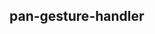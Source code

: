 ## pan-gesture-handler

<!-- UTSCOMJSON.pan-gesture-handler.description -->

<!-- UTSCOMJSON.pan-gesture-handler.compatibility -->

<!-- UTSCOMJSON.pan-gesture-handler.attribute -->

<!-- UTSCOMJSON.pan-gesture-handler.event -->

<!-- UTSCOMJSON.pan-gesture-handler.component_type -->

<!-- UTSCOMJSON.pan-gesture-handler.children -->

<!-- UTSCOMJSON.pan-gesture-handler.example -->

<!-- UTSCOMJSON.pan-gesture-handler.reference -->

